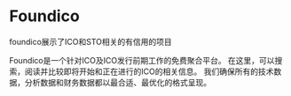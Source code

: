 # 

# Foundico

foundico展示了ICO和STO相关的有信用的项目

Foundico是一个针对ICO及ICO发行前期工作的免费聚合平台。 在这里，可以搜索，阅读并比较即将开始和正在进行的ICO的相关信息。 我们确保所有的技术数据，分析数据和财务数据都以最合适、最优化的格式呈现。

